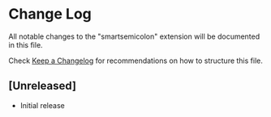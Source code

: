 # Change Log
All notable changes to the "smartsemicolon" extension will be documented in this file.

Check [Keep a Changelog](http://keepachangelog.com/) for recommendations on how to structure this file.

## [Unreleased]
- Initial release